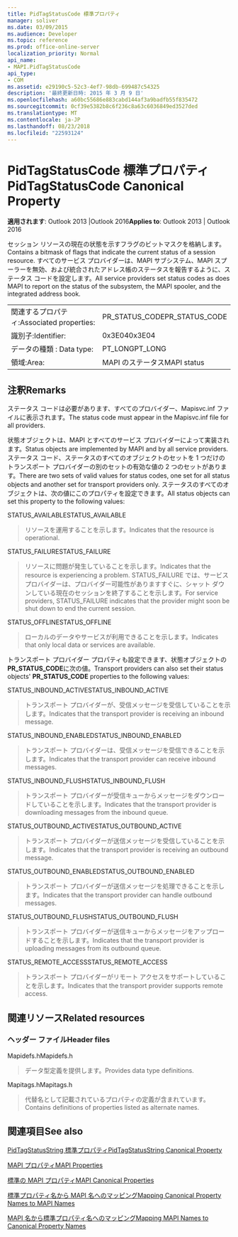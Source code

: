 ```yaml
---
title: PidTagStatusCode 標準プロパティ
manager: soliver
ms.date: 03/09/2015
ms.audience: Developer
ms.topic: reference
ms.prod: office-online-server
localization_priority: Normal
api_name:
- MAPI.PidTagStatusCode
api_type:
- COM
ms.assetid: e29190c5-52c3-4ef7-98db-699487c54325
description: '最終更新日時: 2015 年 3 月 9 日'
ms.openlocfilehash: a60bc55686e883cabd144af3a9badfb55f835472
ms.sourcegitcommit: 0cf39e5382b8c6f236c8a63c6036849ed3527ded
ms.translationtype: MT
ms.contentlocale: ja-JP
ms.lasthandoff: 08/23/2018
ms.locfileid: "22593124"
---
```

# <a name="pidtagstatuscode-canonical-property"></a><span data-ttu-id="e2889-103">PidTagStatusCode 標準プロパティ</span><span class="sxs-lookup"><span data-stu-id="e2889-103">PidTagStatusCode Canonical Property</span></span>

  
  
<span data-ttu-id="e2889-104">**適用されます**: Outlook 2013 |Outlook 2016</span><span class="sxs-lookup"><span data-stu-id="e2889-104">**Applies to**: Outlook 2013 | Outlook 2016</span></span> 
  
<span data-ttu-id="e2889-105">セッション リソースの現在の状態を示すフラグのビットマスクを格納します。</span><span class="sxs-lookup"><span data-stu-id="e2889-105">Contains a bitmask of flags that indicate the current status of a session resource.</span></span> <span data-ttu-id="e2889-106">すべてのサービス プロバイダーは、MAPI サブシステム、MAPI スプーラーを無効、および統合されたアドレス帳のステータスを報告するように、ステータス コードを設定します。</span><span class="sxs-lookup"><span data-stu-id="e2889-106">All service providers set status codes as does MAPI to report on the status of the subsystem, the MAPI spooler, and the integrated address book.</span></span>
  
|||
|:-----|:-----|
|<span data-ttu-id="e2889-107">関連するプロパティ:</span><span class="sxs-lookup"><span data-stu-id="e2889-107">Associated properties:</span></span>  <br/> |<span data-ttu-id="e2889-108">PR_STATUS_CODE</span><span class="sxs-lookup"><span data-stu-id="e2889-108">PR_STATUS_CODE</span></span>  <br/> |
|<span data-ttu-id="e2889-109">識別子:</span><span class="sxs-lookup"><span data-stu-id="e2889-109">Identifier:</span></span>  <br/> |<span data-ttu-id="e2889-110">0x3E04</span><span class="sxs-lookup"><span data-stu-id="e2889-110">0x3E04</span></span>  <br/> |
|<span data-ttu-id="e2889-111">データの種類 : </span><span class="sxs-lookup"><span data-stu-id="e2889-111">Data type:</span></span>  <br/> |<span data-ttu-id="e2889-112">PT_LONG</span><span class="sxs-lookup"><span data-stu-id="e2889-112">PT_LONG</span></span>  <br/> |
|<span data-ttu-id="e2889-113">領域:</span><span class="sxs-lookup"><span data-stu-id="e2889-113">Area:</span></span>  <br/> |<span data-ttu-id="e2889-114">MAPI のステータス</span><span class="sxs-lookup"><span data-stu-id="e2889-114">MAPI status</span></span>  <br/> |
   
## <a name="remarks"></a><span data-ttu-id="e2889-115">注釈</span><span class="sxs-lookup"><span data-stu-id="e2889-115">Remarks</span></span>

<span data-ttu-id="e2889-116">ステータス コードは必要があります、すべてのプロバイダー、Mapisvc.inf ファイルに表示されます。</span><span class="sxs-lookup"><span data-stu-id="e2889-116">The status code must appear in the Mapisvc.inf file for all providers.</span></span> 
  
<span data-ttu-id="e2889-117">状態オブジェクトは、MAPI とすべてのサービス プロバイダーによって実装されます。</span><span class="sxs-lookup"><span data-stu-id="e2889-117">Status objects are implemented by MAPI and by all service providers.</span></span> <span data-ttu-id="e2889-118">ステータス コード、ステータスのすべてのオブジェクトのセットを 1 つだけのトランスポート プロバイダーの別のセットの有効な値の 2 つのセットがあります。</span><span class="sxs-lookup"><span data-stu-id="e2889-118">There are two sets of valid values for status codes, one set for all status objects and another set for transport providers only.</span></span> <span data-ttu-id="e2889-119">ステータスのすべてのオブジェクトは、次の値にこのプロパティを設定できます。</span><span class="sxs-lookup"><span data-stu-id="e2889-119">All status objects can set this property to the following values:</span></span>
  
<span data-ttu-id="e2889-120">STATUS_AVAILABLE</span><span class="sxs-lookup"><span data-stu-id="e2889-120">STATUS_AVAILABLE</span></span> 
  
> <span data-ttu-id="e2889-121">リソースを運用することを示します。</span><span class="sxs-lookup"><span data-stu-id="e2889-121">Indicates that the resource is operational.</span></span>
    
<span data-ttu-id="e2889-122">STATUS_FAILURE</span><span class="sxs-lookup"><span data-stu-id="e2889-122">STATUS_FAILURE</span></span> 
  
> <span data-ttu-id="e2889-123">リソースに問題が発生していることを示します。</span><span class="sxs-lookup"><span data-stu-id="e2889-123">Indicates that the resource is experiencing a problem.</span></span> <span data-ttu-id="e2889-124">STATUS_FAILURE では、サービス プロバイダーは、プロバイダー可能性がありますすぐに、シャット ダウンしている現在のセッションを終了することを示します。</span><span class="sxs-lookup"><span data-stu-id="e2889-124">For service providers, STATUS_FAILURE indicates that the provider might soon be shut down to end the current session.</span></span>
    
<span data-ttu-id="e2889-125">STATUS_OFFLINE</span><span class="sxs-lookup"><span data-stu-id="e2889-125">STATUS_OFFLINE</span></span> 
  
> <span data-ttu-id="e2889-126">ローカルのデータやサービスが利用できることを示します。</span><span class="sxs-lookup"><span data-stu-id="e2889-126">Indicates that only local data or services are available.</span></span>
    
<span data-ttu-id="e2889-127">トランスポート プロバイダー プロパティも設定できます、状態オブジェクトの**PR_STATUS_CODE**に次の値。</span><span class="sxs-lookup"><span data-stu-id="e2889-127">Transport providers can also set their status objects' **PR_STATUS_CODE** properties to the following values:</span></span> 
  
<span data-ttu-id="e2889-128">STATUS_INBOUND_ACTIVE</span><span class="sxs-lookup"><span data-stu-id="e2889-128">STATUS_INBOUND_ACTIVE</span></span> 
  
> <span data-ttu-id="e2889-129">トランスポート プロバイダーが、受信メッセージを受信していることを示します。</span><span class="sxs-lookup"><span data-stu-id="e2889-129">Indicates that the transport provider is receiving an inbound message.</span></span> 
    
<span data-ttu-id="e2889-130">STATUS_INBOUND_ENABLED</span><span class="sxs-lookup"><span data-stu-id="e2889-130">STATUS_INBOUND_ENABLED</span></span> 
  
> <span data-ttu-id="e2889-131">トランスポート プロバイダーは、受信メッセージを受信できることを示します。</span><span class="sxs-lookup"><span data-stu-id="e2889-131">Indicates that the transport provider can receive inbound messages.</span></span>
    
<span data-ttu-id="e2889-132">STATUS_INBOUND_FLUSH</span><span class="sxs-lookup"><span data-stu-id="e2889-132">STATUS_INBOUND_FLUSH</span></span> 
  
> <span data-ttu-id="e2889-133">トランスポート プロバイダーが受信キューからメッセージをダウンロードしていることを示します。</span><span class="sxs-lookup"><span data-stu-id="e2889-133">Indicates that the transport provider is downloading messages from the inbound queue.</span></span>
    
<span data-ttu-id="e2889-134">STATUS_OUTBOUND_ACTIVE</span><span class="sxs-lookup"><span data-stu-id="e2889-134">STATUS_OUTBOUND_ACTIVE</span></span> 
  
> <span data-ttu-id="e2889-135">トランスポート プロバイダーが送信メッセージを受信していることを示します。</span><span class="sxs-lookup"><span data-stu-id="e2889-135">Indicates that the transport provider is receiving an outbound message.</span></span> 
    
<span data-ttu-id="e2889-136">STATUS_OUTBOUND_ENABLED</span><span class="sxs-lookup"><span data-stu-id="e2889-136">STATUS_OUTBOUND_ENABLED</span></span> 
  
> <span data-ttu-id="e2889-137">トランスポート プロバイダーが送信メッセージを処理できることを示します。</span><span class="sxs-lookup"><span data-stu-id="e2889-137">Indicates that the transport provider can handle outbound messages.</span></span>
    
<span data-ttu-id="e2889-138">STATUS_OUTBOUND_FLUSH</span><span class="sxs-lookup"><span data-stu-id="e2889-138">STATUS_OUTBOUND_FLUSH</span></span> 
  
> <span data-ttu-id="e2889-139">トランスポート プロバイダーが送信キューからメッセージをアップロードすることを示します。</span><span class="sxs-lookup"><span data-stu-id="e2889-139">Indicates that the transport provider is uploading messages from its outbound queue.</span></span>
    
<span data-ttu-id="e2889-140">STATUS_REMOTE_ACCESS</span><span class="sxs-lookup"><span data-stu-id="e2889-140">STATUS_REMOTE_ACCESS</span></span> 
  
> <span data-ttu-id="e2889-141">トランスポート プロバイダーがリモート アクセスをサポートしていることを示します。</span><span class="sxs-lookup"><span data-stu-id="e2889-141">Indicates that the transport provider supports remote access.</span></span>
    
## <a name="related-resources"></a><span data-ttu-id="e2889-142">関連リソース</span><span class="sxs-lookup"><span data-stu-id="e2889-142">Related resources</span></span>

### <a name="header-files"></a><span data-ttu-id="e2889-143">ヘッダー ファイル</span><span class="sxs-lookup"><span data-stu-id="e2889-143">Header files</span></span>

<span data-ttu-id="e2889-144">Mapidefs.h</span><span class="sxs-lookup"><span data-stu-id="e2889-144">Mapidefs.h</span></span>
  
> <span data-ttu-id="e2889-145">データ型定義を提供します。</span><span class="sxs-lookup"><span data-stu-id="e2889-145">Provides data type definitions.</span></span>
    
<span data-ttu-id="e2889-146">Mapitags.h</span><span class="sxs-lookup"><span data-stu-id="e2889-146">Mapitags.h</span></span>
  
> <span data-ttu-id="e2889-147">代替名として記載されているプロパティの定義が含まれています。</span><span class="sxs-lookup"><span data-stu-id="e2889-147">Contains definitions of properties listed as alternate names.</span></span>
    
## <a name="see-also"></a><span data-ttu-id="e2889-148">関連項目</span><span class="sxs-lookup"><span data-stu-id="e2889-148">See also</span></span>



[<span data-ttu-id="e2889-149">PidTagStatusString 標準プロパティ</span><span class="sxs-lookup"><span data-stu-id="e2889-149">PidTagStatusString Canonical Property</span></span>](pidtagstatusstring-canonical-property.md)


[<span data-ttu-id="e2889-150">MAPI プロパティ</span><span class="sxs-lookup"><span data-stu-id="e2889-150">MAPI Properties</span></span>](mapi-properties.md)
  
[<span data-ttu-id="e2889-151">標準の MAPI プロパティ</span><span class="sxs-lookup"><span data-stu-id="e2889-151">MAPI Canonical Properties</span></span>](mapi-canonical-properties.md)
  
[<span data-ttu-id="e2889-152">標準プロパティ名から MAPI 名へのマッピング</span><span class="sxs-lookup"><span data-stu-id="e2889-152">Mapping Canonical Property Names to MAPI Names</span></span>](mapping-canonical-property-names-to-mapi-names.md)
  
[<span data-ttu-id="e2889-153">MAPI 名から標準プロパティ名へのマッピング</span><span class="sxs-lookup"><span data-stu-id="e2889-153">Mapping MAPI Names to Canonical Property Names</span></span>](mapping-mapi-names-to-canonical-property-names.md)

